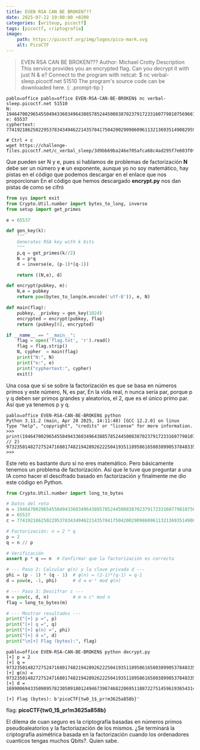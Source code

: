 ```yaml
---
title: EVEN RSA CAN BE BROKEN???
date: 2025-07-22 19:00:00 +0200
categories: [writeup, picoctf]
tags: [picoctf, criptografía]     
image:
    path: https://picoctf.org/img/logos/pico-mark.svg
    alt: PicoCTF
---
```

>EVEN RSA CAN BE BROKEN???
Author: Michael Crotty
Description
This service provides you an encrypted flag. Can you decrypt it with just N & e? Connect to the program with netcat: $ nc verbal-sleep.picoctf.net 51510 The program's source code can be downloaded here.
{: .prompt-tip }

```shell
pablo☠office pablo☠office EVEN-RSA-CAN-BE-BROKEN$ nc verbal-sleep.picoctf.net 51510
N: 19464700296545504943360349643885785244500838702379172331607798107569667137646252771323642762526628612861264627432535564405081850708415593669585875599284078
e: 65537
cyphertext: 7741921862502295378343494622143578417504200290986096113213693514908295903386350106897260361327523467308148104618734262671017238427508607426528014143546193

# Ctrl + c 
wget https://challenge-files.picoctf.net/c_verbal_sleep/3d9bb69ba246e705afca68c4ad295f7e603f0fd8ac7e6f25a409e3e5effd7d7c/encrypt.py
```
Que pueden ser N y e, pues si hablamos de problemas de factorización **N** debe ser un número y **e** un exponente, aunque yo no soy matemático, hay pistas en el código que podemos descargar en el enlace que nos proporcionan
En el código que hemos descargado **encrypt.py** nos dan pistas de como se cifró

``` python
from sys import exit
from Crypto.Util.number import bytes_to_long, inverse
from setup import get_primes

e = 65537

def gen_key(k):
    """
    Generates RSA key with k bits
    """
    p,q = get_primes(k//2)
    N = p*q
    d = inverse(e, (p-1)*(q-1))

    return ((N,e), d)

def encrypt(pubkey, m):
    N,e = pubkey
    return pow(bytes_to_long(m.encode('utf-8')), e, N)

def main(flag):
    pubkey, _privkey = gen_key(1024)
    encrypted = encrypt(pubkey, flag) 
    return (pubkey[0], encrypted)

if __name__ == "__main__":
    flag = open('flag.txt', 'r').read()
    flag = flag.strip()
    N, cypher  = main(flag)
    print("N:", N)
    print("e:", e)
    print("cyphertext:", cypher)
    exit()

```
Una cosa que sí se sobre la factorización es que se basa en números primos y este número, N, es par, En la vida real, n nunca sería par, porque p y q deben ser primos grandes y aleatorios, el 2, que es el único primo par. Así
que ya tenemos p y q. 

``` shell
pablo☠office EVEN-RSA-CAN-BE-BROKEN$ python 
Python 3.11.2 (main, Apr 28 2025, 14:11:48) [GCC 12.2.0] on linux
Type "help", "copyright", "credits" or "license" for more information.
>>> print(19464700296545504943360349643885785244500838702379172331607798107569667137646252771323642762526628612861264627432535564405081850708415593669585875599284078 // 2)
9732350148272752471680174821942892622250419351189586165803899053784833568823126385661821381263314306430632313716267782202540925354207796834792937799642039
>>> 
```

Este reto es bastante duro si no eres matemático. Pero básicamente tenemos un problema de factorización. Así que le tuve que preguntar a una IA como hacer el descifrado basado en factorización y finalmente me dio este código en Python.

``` python
from Crypto.Util.number import long_to_bytes

# Datos del reto
n = 19464700296545504943360349643885785244500838702379172331607798107569667137646252771323642762526628612861264627432535564405081850708415593669585875599284078
e = 65537
c = 7741921862502295378343494622143578417504200290986096113213693514908295903386350106897260361327523467308148104618734262671017238427508607426528014143546193

# Factorización: n = 2 * q
p = 2
q = n // p

# Verificación
assert p * q == n  # Confirmar que la factorización es correcta

# --- Paso 2: Calcular φ(n) y la clave privada d ---
phi = (p - 1) * (q - 1)  # φ(n) = (2-1)*(q-1) = q-1
d = pow(e, -1, phi)      # d ≡ e⁻¹ mod φ(n)

# --- Paso 3: Descifrar c ---
m = pow(c, d, n)         # m ≡ cᵈ mod n
flag = long_to_bytes(m)

# --- Mostrar resultados ---
print("[+] p =", p)
print("[+] q =", q)
print("[+] φ(n) =", phi)
print("[+] d =", d)
print("\n[+] Flag (bytes):", flag)
```

``` shell
pablo☠office EVEN-RSA-CAN-BE-BROKEN$ python decrypt.py
[+] p = 2
[+] q = 9732350148272752471680174821942892622250419351189586165803899053784833568823126385661821381263314306430632313716267782202540925354207796834792937799642039
[+] φ(n) = 9732350148272752471680174821942892622250419351189586165803899053784833568823126385661821381263314306430632313716267782202540925354207796834792937799642038
[+] d = 1699006943350909578230509180124946739874682206951188722751459619365431448813729480726259951218908082150126864232842816976353368737926536209879396392354007

[+] Flag (bytes): b'picoCTF{tw0_1$_pr!m3625a858b}'
```

flag: **picoCTF{tw0_1$_pr!m3625a858b}**

El dilema de cuan seguro es la criptografía basadas en números primos pseudoaleatorios y la factoriazación de los mismos. ¿Se terminará la criptografía asimétrica basada en la factorización cuando los ordenadores cuanticos tengas muchos Qbits?. Quien sabe. 